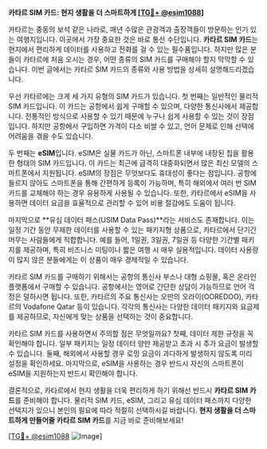 **카타르 SIM 카드: 현지 생활을 더 스마트하게 [[TG💪+ @esim1088](https://t.me/s/esim1088)]**

카타르는 중동의 보석 같은 나라로, 매년 수많은 관광객과 출장객들이 방문하는 인기 있는 여행지입니다. 이곳에서 가장 중요한 것은 바로 통신 수단입니다. **카타르 SIM 카드**는 현지에서 편리하게 데이터를 사용하고 전화를 걸 수 있는 필수품입니다. 하지만 많은 분들이 카타르에 처음 오시는 경우, 어떤 종류의 SIM 카드를 구매해야 할지 막막할 수 있습니다. 이번 글에서는 카타르 SIM 카드의 종류와 사용 방법을 상세히 설명해드리겠습니다.

우선 카타르에는 크게 세 가지 유형의 SIM 카드가 있습니다. 첫 번째는 일반적인 물리적 SIM 카드입니다. 이 카드는 공항에서 쉽게 구매할 수 있으며, 다양한 통신사에서 제공합니다. 전통적인 방식으로 사용할 수 있기 때문에 누구나 쉽게 사용할 수 있는 것이 장점입니다. 하지만 공항에서 구입하면 가격이 다소 비쌀 수 있고, 언어 문제로 인해 선택에 어려움을 겪을 수도 있습니다.

두 번째는 **eSIM**입니다. eSIM은 실물 카드가 아닌, 스마트폰 내부에 내장된 칩을 활용한 형태의 SIM 카드입니다. 이 카드는 최근에 급격히 대중화되면서 많은 최신 모델의 스마트폰에서 지원됩니다. eSIM의 장점은 무엇보다도 휴대성이 좋다는 점입니다. 공항에 들르지 않아도 스마트폰을 통해 간편하게 등록이 가능하며, 특히 해외에서 여러 번 SIM 카드를 교체해야 하는 경우 유용하게 사용될 수 있습니다. 또한, 카타르에서 eSIM을 사용하면 데이터 요금을 효율적으로 관리할 수 있어 비용 절감에도 도움이 됩니다.

마지막으로 **유심 데이터 패스(USIM Data Pass)**라는 서비스도 존재합니다. 이는 일정 기간 동안 무제한 데이터를 사용할 수 있는 패키지형 상품으로, 카타르에서 단기간 머무는 사람들에게 적합합니다. 예를 들어, 1일권, 3일권, 7일권 등 다양한 기간별 패키지를 제공하며, 특히 비즈니스 미팅이나 짧은 여행 시 매우 실용적입니다. 데이터 사용량이 많지 않은 분들에게는 이 상품이 매우 경제적일 수 있습니다.

카타르 SIM 카드를 구매하기 위해서는 공항의 통신사 부스나 대형 쇼핑몰, 혹은 온라인 플랫폼에서 구매할 수 있습니다. 공항에서는 영어로 간단한 상담이 가능하므로 언어 걱정은 덜하시면 됩니다. 또한, 카타르의 주요 통신사는 오만의 오라이(OOREDOO), 카타르의 Vodafone Qatar 등이 있습니다. 각각의 통신사는 다양한 데이터 패키지와 요금제를 제공하므로, 자신에게 맞는 상품을 선택하는 것이 중요합니다.

카타르 SIM 카드를 사용하면서 주의할 점은 무엇일까요? 첫째, 데이터 제한 규정을 꼭 확인해야 합니다. 일부 패키지는 일정 데이터 양만 제공받고 초과 시 추가 요금이 발생할 수 있습니다. 둘째, 해외에서 사용할 경우 로밍 요금이 과다하게 발생하지 않도록 미리 설정을 확인하세요. 마지막으로, eSIM을 사용하는 경우 반드시 자신의 스마트폰이 eSIM을 지원하는지 반드시 확인해야 합니다.

결론적으로, 카타르에서 현지 생활을 더욱 편리하게 하기 위해선 반드시 **카타르 SIM 카드**를 준비해야 합니다. 물리적 SIM 카드, eSIM, 그리고 유심 데이터 패스까지 다양한 선택지가 있으니 본인의 필요에 따라 적절히 선택하시길 바랍니다. **현지 생활을 더 스마트하게 만들어줄 카타르 SIM 카드**를 지금 바로 준비해보세요!

[[TG💪+ @esim1088](https://t.me/s/esim1088) ![Image](https://i.postimg.cc/Y0z9fWf4/image.png)]